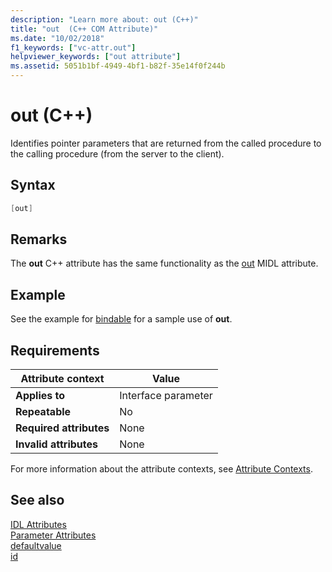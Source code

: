 ```yaml
---
description: "Learn more about: out (C++)"
title: "out  (C++ COM Attribute)"
ms.date: "10/02/2018"
f1_keywords: ["vc-attr.out"]
helpviewer_keywords: ["out attribute"]
ms.assetid: 5051b1bf-4949-4bf1-b82f-35e14f0f244b
---
```

# out (C++)

Identifies pointer parameters that are returned from the called procedure to the calling procedure (from the server to the client).

## Syntax

```cpp
[out]
```

## Remarks

The **out** C++ attribute has the same functionality as the [out](/windows/win32/Midl/out-idl) MIDL attribute.

## Example

See the example for [bindable](bindable.md) for a sample use of **out**.

## Requirements

| Attribute context | Value |
|-|-|
|**Applies to**|Interface parameter|
|**Repeatable**|No|
|**Required attributes**|None|
|**Invalid attributes**|None|

For more information about the attribute contexts, see [Attribute Contexts](cpp-attributes-com-net.md#contexts).

## See also

[IDL Attributes](idl-attributes.md)<br/>
[Parameter Attributes](parameter-attributes.md)<br/>
[defaultvalue](defaultvalue.md)<br/>
[id](id.md)

